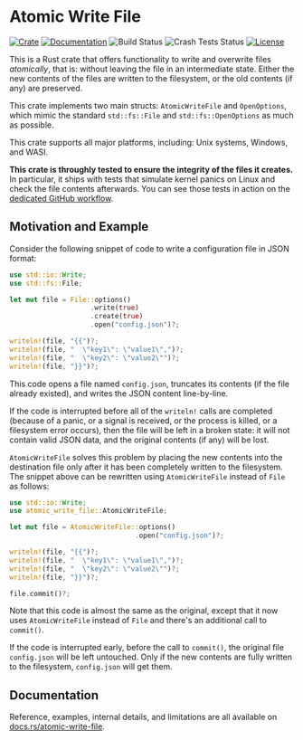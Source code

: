 # Atomic Write File

[![Crate](https://img.shields.io/crates/v/atomic-write-file)](https://crates.io/crates/atomic-write-file) [![Documentation](https://img.shields.io/docsrs/atomic-write-file)](https://docs.rs/atomic-write-file/latest/atomic_write_file/) ![Build Status](https://img.shields.io/github/actions/workflow/status/andreacorbellini/rust-atomic-write-file/ci.yml) ![Crash Tests Status](https://img.shields.io/github/actions/workflow/status/andreacorbellini/rust-atomic-write-file/crash-tests.yml?label=crash%20tests) [![License](https://img.shields.io/crates/l/atomic-write-file)](https://choosealicense.com/licenses/bsd-3-clause/)

This is a Rust crate that offers functionality to write and overwrite files
*atomically*, that is: without leaving the file in an intermediate state.
Either the new contents of the files are written to the filesystem, or the old
contents (if any) are preserved.

This crate implements two main structs: `AtomicWriteFile` and `OpenOptions`,
which mimic the standard `std::fs::File` and `std::fs::OpenOptions` as much as
possible.

This crate supports all major platforms, including: Unix systems, Windows, and
WASI.

**This crate is throughly tested to ensure the integrity of the files it
creates.** In particular, it ships with tests that simulate kernel panics on
Linux and check the file contents afterwards. You can see those tests in action
on the [dedicated GitHub workflow].

[dedicated GitHub workflow]: https://github.com/andreacorbellini/rust-atomic-write-file/actions/workflows/crash-tests.yml

## Motivation and Example

Consider the following snippet of code to write a configuration file in JSON
format:

```rust
use std::io::Write;
use std::fs::File;

let mut file = File::options()
                    .write(true)
                    .create(true)
                    .open("config.json")?;

writeln!(file, "{{")?;
writeln!(file, "  \"key1\": \"value1\",")?;
writeln!(file, "  \"key2\": \"value2\"")?;
writeln!(file, "}}")?;
```

This code opens a file named `config.json`, truncates its contents (if the file
already existed), and writes the JSON content line-by-line.

If the code is interrupted before all of the `writeln!` calls are completed
(because of a panic, or a signal is received, or the process is killed, or a
filesystem error occurs), then the file will be left in a broken state: it will
not contain valid JSON data, and the original contents (if any) will be lost.

`AtomicWriteFile` solves this problem by placing the new contents into the
destination file only after it has been completely written to the filesystem.
The snippet above can be rewritten using `AtomicWriteFile` instead of `File` as
follows:

```rust
use std::io::Write;
use atomic_write_file::AtomicWriteFile;

let mut file = AtomicWriteFile::options()
                               .open("config.json")?;

writeln!(file, "{{")?;
writeln!(file, "  \"key1\": \"value1\",")?;
writeln!(file, "  \"key2\": \"value2\"")?;
writeln!(file, "}}")?;

file.commit()?;
```

Note that this code is almost the same as the original, except that it now uses
`AtomicWriteFile` instead of `File` and there's an additional call to
`commit()`.

If the code is interrupted early, before the call to `commit()`, the original
file `config.json` will be left untouched. Only if the new contents are fully
written to the filesystem, `config.json` will get them.

## Documentation

Reference, examples, internal details, and limitations are all available on
[docs.rs/atomic-write-file](https://docs.rs/atomic-write-file).
